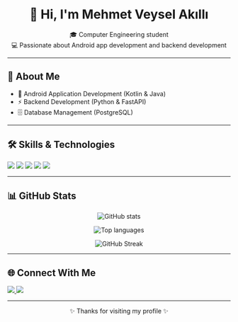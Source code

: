 <h1 align="center">👋 Hi, I'm Mehmet Veysel Akıllı</h1>

<p align="center">
  🎓 Computer Engineering student<br>
  💻 Passionate about Android app development and backend development<br>
</p>

---

## 🚀 About Me
- 📱 Android Application Development (Kotlin & Java)  
- ⚡ Backend Development (Python & FastAPI)  
- 🗄️ Database Management (PostgreSQL)  

---

## 🛠️ Skills & Technologies
<p align="left">
  <img src="https://img.shields.io/badge/Python-3670A0?style=for-the-badge&logo=python&logoColor=ffdd54"/>
  <img src="https://img.shields.io/badge/Kotlin-0095D5?style=for-the-badge&logo=kotlin&logoColor=white"/>
  <img src="https://img.shields.io/badge/Java-ED8B00?style=for-the-badge&logo=openjdk&logoColor=white"/>
  <img src="https://img.shields.io/badge/FastAPI-009688?style=for-the-badge&logo=fastapi&logoColor=white"/>
  <img src="https://img.shields.io/badge/PostgreSQL-316192?style=for-the-badge&logo=postgresql&logoColor=white"/>
</p>

---

## 📊 GitHub Stats
<p align="center">
  <img src="https://github-readme-stats.vercel.app/api?username=Veysel-Akilli&show_icons=true&theme=radical" alt="GitHub stats"/>
</p>
<p align="center">
  <img src="https://github-readme-stats.vercel.app/api/top-langs/?username=Veysel-Akilli&layout=compact&theme=radical" alt="Top languages"/>
</p>
<!-- Optional: Streaks -->
<p align="center">
  <img src="https://streak-stats.demolab.com?user=Veysel-Akilli&theme=radical" alt="GitHub Streak"/>
</p>

---

## 🌐 Connect With Me
<p align="left">
  <a href="https://www.linkedin.com/in/mehmet-veysel-akıllı-956586226" target="_blank">
    <img src="https://img.shields.io/badge/LinkedIn-0077B5?style=for-the-badge&logo=linkedin&logoColor=white"/>
  </a>
  <a href="mailto:mehmetveyselakilli@gmail.com">
    <img src="https://img.shields.io/badge/Email-D14836?style=for-the-badge&logo=gmail&logoColor=white"/>
  </a>
</p>

---

<p align="center">✨ Thanks for visiting my profile ✨</p>
